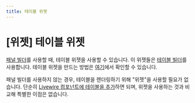 ```yaml
---
title: 테이블 위젯
---
```

# [위젯] 테이블 위젯
[패널 빌더](../panels/getting-started)를 사용할 때, 테이블 위젯을 사용할 수 있습니다. 이 위젯들은 [테이블 빌더](../tables/getting-started)를 사용합니다. 테이블 위젯을 만드는 방법은 [여기](../panels/dashboard#table-widgets)에서 확인할 수 있습니다.

패널 빌더를 사용하지 않는 경우, 테이블을 렌더링하기 위해 "위젯"을 사용할 필요가 없습니다. 단순히 [Livewire 컴포넌트에 테이블을 추가](../tables/adding-a-table-to-a-livewire-component)하면 되며, 위젯을 사용하는 것과 비교해 특별한 이점은 없습니다.

